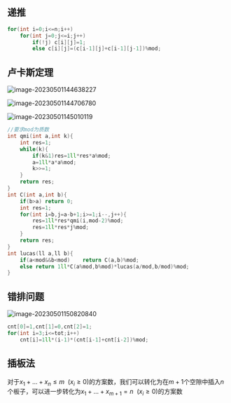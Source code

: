 ## 递推

```cpp
for(int i=0;i<=n;i++)
    for(int j=0;j<=i;j++)
        if(!j) c[i][j]=1;
        else c[i][j]=(c[i-1][j]+c[i-1][j-1])%mod;
```

## 卢卡斯定理

![image-20230501144638227](https://cartoonwqy.oss-cn-nanjing.aliyuncs.com/boke/202305011446292.png)

![image-20230501144706780](https://cartoonwqy.oss-cn-nanjing.aliyuncs.com/boke/202305011447819.png)

![image-20230501145010119](https://cartoonwqy.oss-cn-nanjing.aliyuncs.com/boke/202305011450193.png)

```cpp
//要求mod为质数
int qmi(int a,int k){
    int res=1;
    while(k){
        if(k&1)res=1ll*res*a%mod;
        a=1ll*a*a%mod;
        k>>=1;
    }
    return res;
}
int C(int a,int b){
    if(b>a) return 0;
    int res=1;
    for(int i=b,j=a-b+1;i>=1;i--,j++){
        res=1ll*res*qmi(i,mod-2)%mod;
        res=1ll*res*j%mod;
    }
    return res;
}
int lucas(ll a,ll b){
    if(a<mod&&b<mod)    return C(a,b)%mod;
    else return 1ll*C(a%mod,b%mod)*lucas(a/mod,b/mod)%mod;
}
```

## 错排问题

![image-20230501150820840](https://cartoonwqy.oss-cn-nanjing.aliyuncs.com/boke/202305011508886.png)

```cpp
cnt[0]=1,cnt[1]=0,cnt[2]=1;
for(int i=3;i<=tot;i++)
    cnt[i]=1ll*(i-1)*(cnt[i-1]+cnt[i-2])%mod;
```

## 插板法

对于$x_{1}+...+x_{n}\le m\ \ (x_{i}\ge0)$的方案数，我们可以转化为在$m+1$个空隙中插入$n$个板子，可以进一步转化为$x_{1}+...+x_{m+1}=n\ \ (x_{i}\ge0)$的方案数
